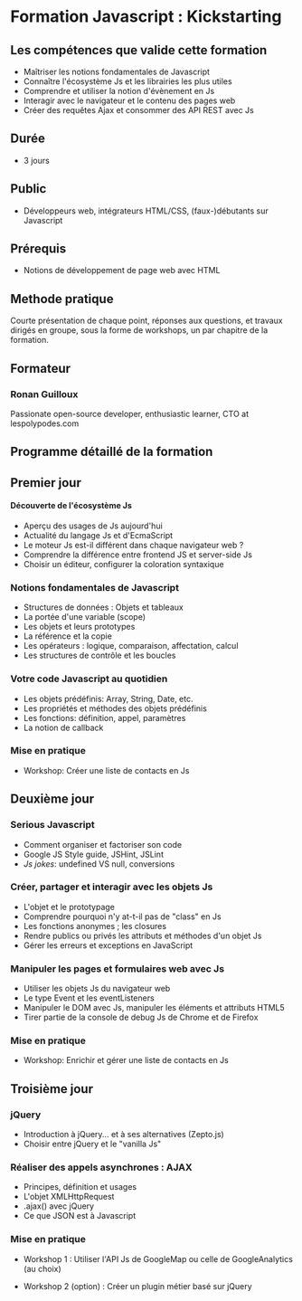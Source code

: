 # Formation Javascript : Kickstarting

## Les compétences que valide cette formation

- Maîtriser les notions fondamentales de Javascript
- Connaître l'écosystème Js et les librairies les plus utiles
- Comprendre et utiliser la notion d'évènement en Js
- Interagir avec le navigateur et le contenu des pages web
- Créer des requêtes Ajax et consommer des API REST avec Js


## Durée

- 3 jours

## Public

- Développeurs web, intégrateurs HTML/CSS, (faux-)débutants sur Javascript

## Prérequis

- Notions de développement de page web avec HTML

## Methode pratique

Courte présentation de chaque point, réponses aux questions, et travaux dirigés en groupe, sous la forme de workshops, un par chapitre de la formation.

## Formateur

### Ronan Guilloux

Passionate open-source developer, enthusiastic learner, CTO at lespolypodes.com

## Programme détaillé de la formation

## Premier jour

#### Découverte de l'écosystème Js

* Aperçu des usages de Js aujourd'hui
* Actualité du langage Js et d'EcmaScript
* Le moteur Js est-il différent dans chaque navigateur web ?
* Comprendre la différence entre frontend JS et server-side Js
* Choisir un éditeur, configurer la coloration syntaxique

### Notions fondamentales de Javascript

* Structures de données : Objets et tableaux
* La portée d'une variable (scope)
* Les objets et leurs prototypes
* La référence et la copie
* Les opérateurs : logique, comparaison, affectation, calcul
* Les structures de contrôle et les boucles

### Votre code Javascript au quotidien

* Les objets prédéfinis: Array, String, Date, etc.
* Les propriétés et méthodes des objets prédéfinis
* Les fonctions: définition, appel, paramètres
* La notion de callback

### Mise en pratique

* Workshop: Créer une liste de contacts en Js

## Deuxième jour

### Serious Javascript
* Comment organiser et factoriser son code
* Google JS Style guide, JSHint, JSLint
* _Js jokes_: undefined VS null, conversions

### Créer, partager et interagir avec les objets Js

* L'objet et le prototypage
* Comprendre pourquoi n'y at-t-il pas de "class" en Js
* Les fonctions anonymes ; les closures
* Rendre publics ou privés les attributs et méthodes d'un objet Js
* Gérer les erreurs et exceptions en JavaScript

### Manipuler les pages et formulaires web avec Js

* Utiliser les objets Js du navigateur web
* Le type Event et les eventListeners
* Manipuler le DOM avec Js, manipuler les éléments et attributs HTML5
* Tirer partie de la console de debug Js de Chrome et de Firefox

### Mise en pratique

* Workshop: Enrichir et gérer une liste de contacts en Js

## Troisième jour

### jQuery

* Introduction à jQuery... et à ses alternatives (Zepto.js)
* Choisir entre jQuery et le "vanilla Js"

### Réaliser des appels asynchrones : AJAX

* Principes, définition et usages
* L'objet XMLHttpRequest
* .ajax() avec jQuery
* Ce que JSON est à Javascript

### Mise en pratique

* Workshop 1 : Utiliser l'API Js de GoogleMap ou celle de GoogleAnalytics (au choix)

* Workshop 2 (option) : Créer un plugin métier basé sur jQuery
